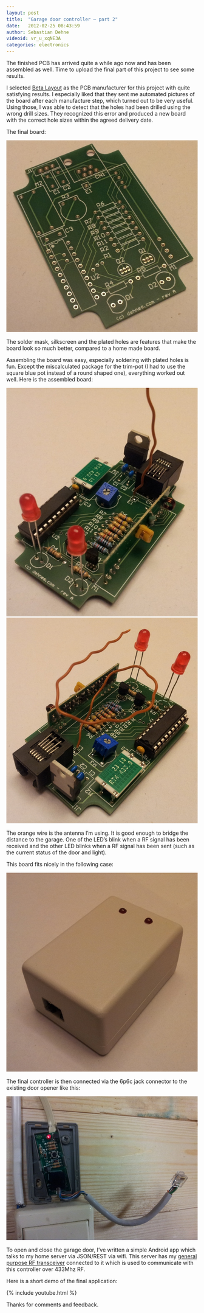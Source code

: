```yaml
---
layout: post
title:  "Garage door controller – part 2"
date:   2012-02-25 08:43:59
author: Sebastian Dehne
videoid: vr_u_xqNE3A
categories: electronics
---
```


The finished PCB has arrived quite a while ago now and has been assembled as well. Time to upload the final part of this project to see some results.

I selected [Beta Layout](http://www.pcb-pool.com/) as the PCB manufacturer for this project with quite satisfying results. I especially liked that they sent me automated pictures of the board after each manufacture step, which turned out to be very useful. Using those, I was able to detect that the holes had been drilled using the wrong drill sizes. They recognized this error and produced a new board with the correct hole sizes within the agreed delivery date.

The final board:

<a href="/assets/images/garage_door-2/20120316_181912.jpg" data-lightbox="pic" data-title="">
	<img src="/assets/images/garage_door-2/20120316_181912.jpg" alt=""/>
</a>

The solder mask, silkscreen and the plated holes are features that make the board look so much better, compared to a home made board.

Assembling the board was easy, especially soldering with plated holes is fun. Except the miscalculated package for the trim-pot (I had to use the square blue pot instead of a round shaped one), everything worked out well. Here is the assembled board:

<a href="/assets/images/garage_door-2/20120316_182215.jpg" data-lightbox="pic" data-title="">
	<img src="/assets/images/garage_door-2/20120316_182215.jpg" alt=""/>
</a>
<a href="/assets/images/garage_door-2/20120316_182056.jpg" data-lightbox="pic" data-title="">
	<img src="/assets/images/garage_door-2/20120316_182056.jpg" alt=""/>
</a>

The orange wire is the antenna I’m using. It is good enough to bridge the distance to the garage. One of the LED’s blink when a RF signal has been received and the other LED blinks when a RF signal has been sent (such as the current status of the door and light).

This board fits nicely in the following case:

<a href="/assets/images/garage_door-2/20120316_182536.jpg" data-lightbox="pic" data-title="">
	<img src="/assets/images/garage_door-2/20120316_182536.jpg" alt=""/>
</a>

The final controller is then connected via the 6p6c jack connector to the existing door opener like this:

<a href="/assets/images/garage_door-2/20120316_184012.jpg" data-lightbox="pic" data-title="">
	<img src="/assets/images/garage_door-2/20120316_184012.jpg" alt=""/>
</a>

To open and close the garage door, I’ve written a simple Android app which talks to my home server via JSON/REST via wifi. This server has my [general purpose RF transceiver](/electronics/2010/10/10/rf_transceiver.html) connected to it which is used to communicate with this controller over 433Mhz RF. 

Here is a short demo of the final application:

{% include youtube.html %}

Thanks for comments and feedback.

